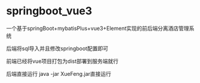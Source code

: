 # springboot_vue3


一个基于springBoot+mybatisPlus+vue3+Element实现的前后端分离酒店管理系统


后端将sql导入并且修改springboot配置即可


前端已经将vue项目打包为dist部署到服务端就行


后端直接运行 java -jar XueFeng.jar直接运行
